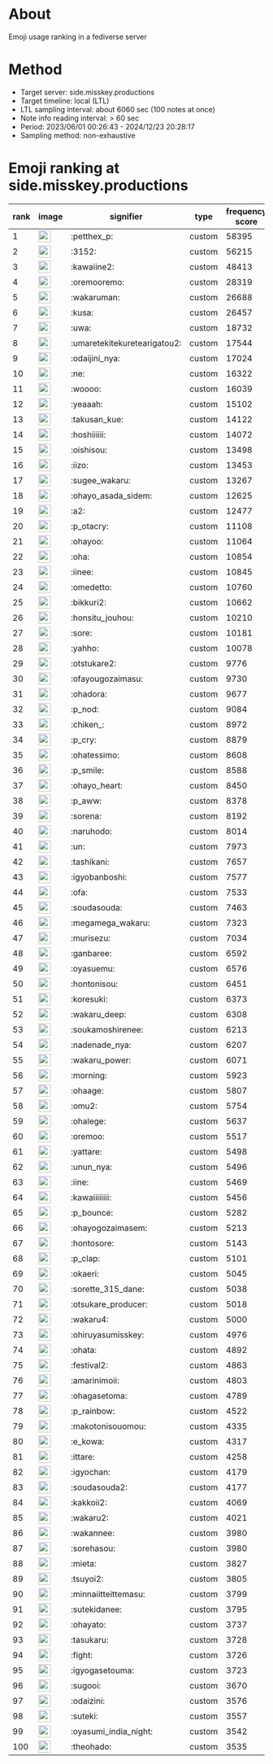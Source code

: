 # About
Emoji usage ranking in a fediverse server

# Method
- Target server: side.misskey.productions
- Target timeline: local (LTL)
- LTL sampling interval: about 6060 sec (100 notes at once)
- Note info reading interval: > 60 sec
- Period: 2023/06/01 00:26:43 - 2024/12/23 20:28:17 
- Sampling method: non-exhaustive

# Emoji ranking at side.misskey.productions

|rank|image|signifier|type|frequency score|
|----|----|----|----|----|
|1|<img height="24" src="https://side.misskey.productions/emoji/petthex_p.webp">|:petthex_p:|custom|58395|
|2|<img height="24" src="https://side.misskey.productions/emoji/3152.webp">|:3152:|custom|56215|
|3|<img height="24" src="https://side.misskey.productions/emoji/kawaiine2.webp">|:kawaiine2:|custom|48413|
|4|<img height="24" src="https://side.misskey.productions/emoji/oremooremo.webp">|:oremooremo:|custom|28319|
|5|<img height="24" src="https://side.misskey.productions/emoji/wakaruman.webp">|:wakaruman:|custom|26688|
|6|<img height="24" src="https://side.misskey.productions/emoji/kusa.webp">|:kusa:|custom|26457|
|7|<img height="24" src="https://side.misskey.productions/emoji/uwa.webp">|:uwa:|custom|18732|
|8|<img height="24" src="https://side.misskey.productions/emoji/umaretekitekuretearigatou2.webp">|:umaretekitekuretearigatou2:|custom|17544|
|9|<img height="24" src="https://side.misskey.productions/emoji/odaijini_nya.webp">|:odaijini_nya:|custom|17024|
|10|<img height="24" src="https://side.misskey.productions/emoji/ne.webp">|:ne:|custom|16322|
|11|<img height="24" src="https://side.misskey.productions/emoji/woooo.webp">|:woooo:|custom|16039|
|12|<img height="24" src="https://side.misskey.productions/emoji/yeaaah.webp">|:yeaaah:|custom|15102|
|13|<img height="24" src="https://side.misskey.productions/emoji/takusan_kue.webp">|:takusan_kue:|custom|14122|
|14|<img height="24" src="https://side.misskey.productions/emoji/hoshiiiiii.webp">|:hoshiiiiii:|custom|14072|
|15|<img height="24" src="https://side.misskey.productions/emoji/oishisou.webp">|:oishisou:|custom|13498|
|16|<img height="24" src="https://side.misskey.productions/emoji/iizo.webp">|:iizo:|custom|13453|
|17|<img height="24" src="https://side.misskey.productions/emoji/sugee_wakaru.webp">|:sugee_wakaru:|custom|13267|
|18|<img height="24" src="https://side.misskey.productions/emoji/ohayo_asada_sidem.webp">|:ohayo_asada_sidem:|custom|12625|
|19|<img height="24" src="https://side.misskey.productions/emoji/a2.webp">|:a2:|custom|12477|
|20|<img height="24" src="https://side.misskey.productions/emoji/p_otacry.webp">|:p_otacry:|custom|11108|
|21|<img height="24" src="https://side.misskey.productions/emoji/ohayoo.webp">|:ohayoo:|custom|11064|
|22|<img height="24" src="https://side.misskey.productions/emoji/oha.webp">|:oha:|custom|10854|
|23|<img height="24" src="https://side.misskey.productions/emoji/iinee.webp">|:iinee:|custom|10845|
|24|<img height="24" src="https://side.misskey.productions/emoji/omedetto.webp">|:omedetto:|custom|10760|
|25|<img height="24" src="https://side.misskey.productions/emoji/bikkuri2.webp">|:bikkuri2:|custom|10662|
|26|<img height="24" src="https://side.misskey.productions/emoji/honsitu_jouhou.webp">|:honsitu_jouhou:|custom|10210|
|27|<img height="24" src="https://side.misskey.productions/emoji/sore.webp">|:sore:|custom|10181|
|28|<img height="24" src="https://side.misskey.productions/emoji/yahho.webp">|:yahho:|custom|10078|
|29|<img height="24" src="https://side.misskey.productions/emoji/otstukare2.webp">|:otstukare2:|custom|9776|
|30|<img height="24" src="https://side.misskey.productions/emoji/ofayougozaimasu.webp">|:ofayougozaimasu:|custom|9730|
|31|<img height="24" src="https://side.misskey.productions/emoji/ohadora.webp">|:ohadora:|custom|9677|
|32|<img height="24" src="https://side.misskey.productions/emoji/p_nod.webp">|:p_nod:|custom|9084|
|33|<img height="24" src="https://side.misskey.productions/emoji/chiken_.webp">|:chiken_:|custom|8972|
|34|<img height="24" src="https://side.misskey.productions/emoji/p_cry.webp">|:p_cry:|custom|8879|
|35|<img height="24" src="https://side.misskey.productions/emoji/ohatessimo.webp">|:ohatessimo:|custom|8608|
|36|<img height="24" src="https://side.misskey.productions/emoji/p_smile.webp">|:p_smile:|custom|8588|
|37|<img height="24" src="https://side.misskey.productions/emoji/ohayo_heart.webp">|:ohayo_heart:|custom|8450|
|38|<img height="24" src="https://side.misskey.productions/emoji/p_aww.webp">|:p_aww:|custom|8378|
|39|<img height="24" src="https://side.misskey.productions/emoji/sorena.webp">|:sorena:|custom|8192|
|40|<img height="24" src="https://side.misskey.productions/emoji/naruhodo.webp">|:naruhodo:|custom|8014|
|41|<img height="24" src="https://side.misskey.productions/emoji/un.webp">|:un:|custom|7973|
|42|<img height="24" src="https://side.misskey.productions/emoji/tashikani.webp">|:tashikani:|custom|7657|
|43|<img height="24" src="https://side.misskey.productions/emoji/igyobanboshi.webp">|:igyobanboshi:|custom|7577|
|44|<img height="24" src="https://side.misskey.productions/emoji/ofa.webp">|:ofa:|custom|7533|
|45|<img height="24" src="https://side.misskey.productions/emoji/soudasouda.webp">|:soudasouda:|custom|7463|
|46|<img height="24" src="https://side.misskey.productions/emoji/megamega_wakaru.webp">|:megamega_wakaru:|custom|7323|
|47|<img height="24" src="https://side.misskey.productions/emoji/murisezu.webp">|:murisezu:|custom|7034|
|48|<img height="24" src="https://side.misskey.productions/emoji/ganbaree.webp">|:ganbaree:|custom|6592|
|49|<img height="24" src="https://side.misskey.productions/emoji/oyasuemu.webp">|:oyasuemu:|custom|6576|
|50|<img height="24" src="https://side.misskey.productions/emoji/hontonisou.webp">|:hontonisou:|custom|6451|
|51|<img height="24" src="https://side.misskey.productions/emoji/koresuki.webp">|:koresuki:|custom|6373|
|52|<img height="24" src="https://side.misskey.productions/emoji/wakaru_deep.webp">|:wakaru_deep:|custom|6308|
|53|<img height="24" src="https://side.misskey.productions/emoji/soukamoshirenee.webp">|:soukamoshirenee:|custom|6213|
|54|<img height="24" src="https://side.misskey.productions/emoji/nadenade_nya.webp">|:nadenade_nya:|custom|6207|
|55|<img height="24" src="https://side.misskey.productions/emoji/wakaru_power.webp">|:wakaru_power:|custom|6071|
|56|<img height="24" src="https://side.misskey.productions/emoji/morning.webp">|:morning:|custom|5923|
|57|<img height="24" src="https://side.misskey.productions/emoji/ohaage.webp">|:ohaage:|custom|5807|
|58|<img height="24" src="https://side.misskey.productions/emoji/omu2.webp">|:omu2:|custom|5754|
|59|<img height="24" src="https://side.misskey.productions/emoji/ohalege.webp">|:ohalege:|custom|5637|
|60|<img height="24" src="https://side.misskey.productions/emoji/oremoo.webp">|:oremoo:|custom|5517|
|61|<img height="24" src="https://side.misskey.productions/emoji/yattare.webp">|:yattare:|custom|5498|
|62|<img height="24" src="https://side.misskey.productions/emoji/unun_nya.webp">|:unun_nya:|custom|5496|
|63|<img height="24" src="https://side.misskey.productions/emoji/iine.webp">|:iine:|custom|5469|
|64|<img height="24" src="https://side.misskey.productions/emoji/kawaiiiiiiii.webp">|:kawaiiiiiiii:|custom|5456|
|65|<img height="24" src="https://side.misskey.productions/emoji/p_bounce.webp">|:p_bounce:|custom|5282|
|66|<img height="24" src="https://side.misskey.productions/emoji/ohayogozaimasem.webp">|:ohayogozaimasem:|custom|5213|
|67|<img height="24" src="https://side.misskey.productions/emoji/hontosore.webp">|:hontosore:|custom|5143|
|68|<img height="24" src="https://side.misskey.productions/emoji/p_clap.webp">|:p_clap:|custom|5101|
|69|<img height="24" src="https://side.misskey.productions/emoji/okaeri.webp">|:okaeri:|custom|5045|
|70|<img height="24" src="https://side.misskey.productions/emoji/sorette_315_dane.webp">|:sorette_315_dane:|custom|5038|
|71|<img height="24" src="https://side.misskey.productions/emoji/otsukare_producer.webp">|:otsukare_producer:|custom|5018|
|72|<img height="24" src="https://side.misskey.productions/emoji/wakaru4.webp">|:wakaru4:|custom|5000|
|73|<img height="24" src="https://side.misskey.productions/emoji/ohiruyasumisskey.webp">|:ohiruyasumisskey:|custom|4976|
|74|<img height="24" src="https://side.misskey.productions/emoji/ohata.webp">|:ohata:|custom|4892|
|75|<img height="24" src="https://side.misskey.productions/emoji/festival2.webp">|:festival2:|custom|4863|
|76|<img height="24" src="https://side.misskey.productions/emoji/amarinimoii.webp">|:amarinimoii:|custom|4803|
|77|<img height="24" src="https://side.misskey.productions/emoji/ohagasetoma.webp">|:ohagasetoma:|custom|4789|
|78|<img height="24" src="https://side.misskey.productions/emoji/p_rainbow.webp">|:p_rainbow:|custom|4522|
|79|<img height="24" src="https://side.misskey.productions/emoji/makotonisouomou.webp">|:makotonisouomou:|custom|4335|
|80|<img height="24" src="https://side.misskey.productions/emoji/e_kowa.webp">|:e_kowa:|custom|4317|
|81|<img height="24" src="https://side.misskey.productions/emoji/ittare.webp">|:ittare:|custom|4258|
|82|<img height="24" src="https://side.misskey.productions/emoji/igyochan.webp">|:igyochan:|custom|4179|
|83|<img height="24" src="https://side.misskey.productions/emoji/soudasouda2.webp">|:soudasouda2:|custom|4177|
|84|<img height="24" src="https://side.misskey.productions/emoji/kakkoii2.webp">|:kakkoii2:|custom|4069|
|85|<img height="24" src="https://side.misskey.productions/emoji/wakaru2.webp">|:wakaru2:|custom|4021|
|86|<img height="24" src="https://side.misskey.productions/emoji/wakannee.webp">|:wakannee:|custom|3980|
|87|<img height="24" src="https://side.misskey.productions/emoji/sorehasou.webp">|:sorehasou:|custom|3980|
|88|<img height="24" src="https://side.misskey.productions/emoji/mieta.webp">|:mieta:|custom|3827|
|89|<img height="24" src="https://side.misskey.productions/emoji/tsuyoi2.webp">|:tsuyoi2:|custom|3805|
|90|<img height="24" src="https://side.misskey.productions/emoji/minnaiitteittemasu.webp">|:minnaiitteittemasu:|custom|3799|
|91|<img height="24" src="https://side.misskey.productions/emoji/sutekidanee.webp">|:sutekidanee:|custom|3795|
|92|<img height="24" src="https://side.misskey.productions/emoji/ohayato.webp">|:ohayato:|custom|3737|
|93|<img height="24" src="https://side.misskey.productions/emoji/tasukaru.webp">|:tasukaru:|custom|3728|
|94|<img height="24" src="https://side.misskey.productions/emoji/fight.webp">|:fight:|custom|3726|
|95|<img height="24" src="https://side.misskey.productions/emoji/igyogasetouma.webp">|:igyogasetouma:|custom|3723|
|96|<img height="24" src="https://side.misskey.productions/emoji/sugooi.webp">|:sugooi:|custom|3670|
|97|<img height="24" src="https://side.misskey.productions/emoji/odaizini.webp">|:odaizini:|custom|3576|
|98|<img height="24" src="https://side.misskey.productions/emoji/suteki.webp">|:suteki:|custom|3557|
|99|<img height="24" src="https://side.misskey.productions/emoji/oyasumi_india_night.webp">|:oyasumi_india_night:|custom|3542|
|100|<img height="24" src="https://side.misskey.productions/emoji/theohado.webp">|:theohado:|custom|3535|

